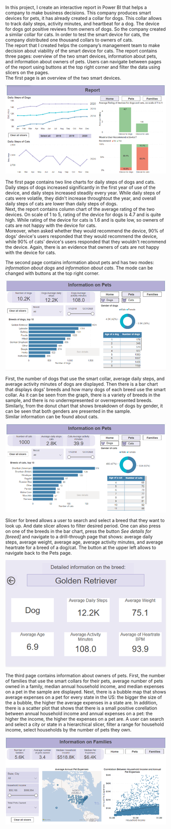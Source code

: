 In this project, I create an interactive report in Power BI that helps a company to make business decisions. This company produces smart devices for pets, it has already created a collar for dogs. This collar allows to track daily steps, activity minutes, and heartbeat for a dog. The device for dogs got positive reviews from owners of dogs. So the company created a similar collar for cats. In order to test the smart device for cats, the company distributed one thousand collars to owners of cats.   
The report that I created helps the company’s management team to make decision about viability of the smart device for cats. The report contains three pages: overview of the two smart devices, information about pets, and information about owners of pets. Users can navigate between pages of the report using buttons at the top right corner and filter the data using slicers on the pages.   
The first page is an overview of the two smart devices.  
  
<a href="report page 1.png"><img src="images/report page 1.png" style="min-width: 300px"></a>  
  
The first page contains two line charts for daily steps of dogs and cats. Daily steps of dogs increased significantly in the first year of use of the device, and daily steps increased steadily every year. While daily steps of cats were volatile, they didn't increase throughtout the year, and overall daily steps of cats are lower than daily steps of dogs.  
Next, the report contains column chart of the average rating of the two devices. On scale of 1 to 5, rating of the device for dogs is 4.7 and is quite high. While rating of the device for cats is 1.6 and is quite low, so owners of cats are not happy with the device for cats.  
Moreover, when asked whether they would recommend the device, 90% of dogs' device's users responded that they would recommend the device, while 90% of cats' device's users responded that they wouldn't recommend the device. Again, there is an evidence that owners of cats are not happy with the device for cats.  

The second page contains information about pets and has two modes: *information about dogs* and *information about cats*. The mode can be changed with buttons at the top right corner.  
  
<a href="report page 2-1.png"><img src="images/report page 2-1.png" style="min-width: 300px"></a>  
  
First, the number of dogs that use the smart collar, average daily steps, and average activity minutes of dogs are displayed. Then there is a bar chart that displays dogs' breeds and how many dogs of each breed use the smart collar. As it can be seen from the graph, there is a variety of breeds in the sample, and there is no underrepresented or overrepresented breeds. Similarly, from the donut chart that shows breakdown of dogs by gender, it can be seen that both genders are presented in the sample.  
Similar information can be found about cats.  
  
<a href="report page 2-2.png"><img src="images/report page 2-2.png" style="min-width: 300px"></a>  
  
Slicer for breed  allows a user to search and select a breed that they want to look up. And date slicer allows to filter desired period.
One can also press on one of the breeds in the bar chart, press the button *See details for [breed]* and navigate to a drill-through page that shows: average daily steps, average weight, average age, average activity minutes, and average heartrate for a breed of a dog/cat. The button at the upper left allows to navigate back to the Pets page.  
  
<a href="drill through.png"><img src="images/drill through.png" style="min-width: 300px"></a>  
  
The third page contains information about owners of pets. First, the number of families that use the smart collars for their pets, average number of pets owned in a family, median annual household income, and median expenses on a pet in the sample are displayed. Next, there is a bubble map that shows average expenses on a pet for every state in the US: the bigger the size of the a bubble, the higher the average expenses in a state are. In addition, there is a scatter plot that shows that there is a small positive corellation between annual household income and annual expenses on a pet: the higher the income, the higher the expenses on a pet are. A user can search and select a city or state in a hierarchical slicer, filter a range for household income, select households by the number of pets they own.  
   
<a href="report page 3.png"><img src="images/report page 3.png" style="min-width: 300px"></a>  
